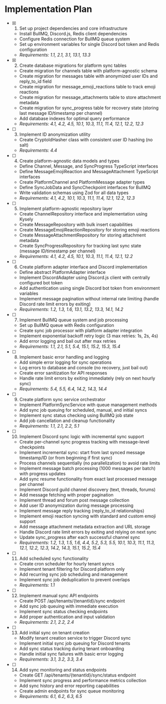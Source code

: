# Implementation Plan

- [x] 1. Set up project dependencies and core infrastructure
  - Install BullMQ, Discord.js, Redis client dependencies
  - Configure Redis connection for BullMQ queue system
  - Set up environment variables for single Discord bot token and Redis configuration
  - _Requirements: 1.1, 2.1, 3.1, 13.1, 13.3_

- [x] 2. Create database migrations for platform sync tables
  - Create migration for channels table with platform-agnostic schema
  - Create migration for messages table with anonymized user IDs and reply_to_id field
  - Create migration for message_emoji_reactions table to track emoji reactions
  - Create migration for message_attachments table to store attachment metadata
  - Create migration for sync_progress table for recovery state (storing last message ID/timestamp per channel)
  - Add database indexes for optimal query performance
  - _Requirements: 4.1, 4.2, 4.5, 10.1, 10.3, 11.1, 11.4, 12.1, 12.2, 12.3_

- [ ] 3. Implement ID anonymization utility
  - Create CryptoIdHasher class with consistent user ID hashing (no salt)
  - _Requirements: 4.4_

- [ ] 4. Create platform-agnostic data models and types
  - Define Channel, Message, and SyncProgress TypeScript interfaces
  - Define MessageEmojiReaction and MessageAttachment TypeScript interfaces
  - Create PlatformChannel and PlatformMessage adapter types
  - Define SyncJobData and SyncCheckpoint interfaces for BullMQ
  - Write validation schemas using Zod for all data types
  - _Requirements: 4.1, 4.2, 10.1, 10.3, 11.1, 11.4, 12.1, 12.2, 12.3_

- [ ] 5. Implement platform-agnostic repository layer
  - Create ChannelRepository interface and implementation using Kysely
  - Create MessageRepository with bulk insert capabilities
  - Create MessageEmojiReactionRepository for storing emoji reactions
  - Create MessageAttachmentRepository for storing attachment metadata
  - Create SyncProgressRepository for tracking last sync state (message ID/timestamp per channel)
  - _Requirements: 4.1, 4.2, 4.5, 10.1, 10.3, 11.1, 11.4, 12.1, 12.2_

- [ ] 6. Create platform adapter interface and Discord implementation
  - Define abstract PlatformAdapter interface
  - Implement DiscordAdapter using Discord.js client with centrally configured bot token
  - Add authentication using single Discord bot token from environment variables
  - Implement message pagination without internal rate limiting (handle Discord rate limit errors by exiting)
  - _Requirements: 1.2, 1.3, 1.6, 13.1, 13.2, 13.3, 14.1, 14.2_

- [ ] 7. Implement BullMQ queue system and job processing
  - Set up BullMQ queue with Redis configuration
  - Create sync job processor with platform adapter integration
  - Implement exponential backoff retry logic (3 max retries: 1s, 2s, 4s)
  - Add error logging and bail out after max retries
  - _Requirements: 1.1, 2.1, 5.1, 5.4, 15.1, 15.2, 15.3, 15.4_

- [ ] 8. Implement basic error handling and logging
  - Add simple error logging for sync operations
  - Log errors to database and console (no recovery, just bail out)
  - Create error sanitization for API responses
  - Handle rate limit errors by exiting immediately (rely on next hourly sync)
  - _Requirements: 5.4, 5.5, 6.4, 14.2, 14.3, 14.4_

- [ ] 9. Create platform sync service orchestrator
  - Implement PlatformSyncService with queue management methods
  - Add sync job queuing for scheduled, manual, and initial syncs
  - Implement sync status checking using BullMQ job state
  - Add job cancellation and cleanup functionality
  - _Requirements: 1.1, 2.1, 2.2, 5.1_

- [ ] 10. Implement Discord sync logic with incremental sync support
  - Create per-channel sync progress tracking with message-level checkpoints
  - Implement incremental sync: start from last synced message timestamp/ID (or from beginning if first sync)
  - Process channels sequentially (no parallelization) to avoid rate limits
  - Implement message batch processing (1000 messages per batch) with progress updates
  - Add sync resume functionality from exact last processed message per channel
  - Implement Discord guild channel discovery (text, threads, forums)
  - Add message fetching with proper pagination
  - Implement thread and forum post message collection
  - Add user ID anonymization during message processing
  - Implement message reply tracking (reply_to_id relationships)
  - Implement emoji reaction syncing with standard and custom emoji support
  - Add message attachment metadata extraction and URL storage
  - Handle Discord rate limit errors by exiting and relying on next sync
  - Update sync_progress after each successful channel sync
  - _Requirements: 1.2, 1.3, 1.5, 1.6, 4.4, 5.2, 5.3, 5.5, 10.1, 10.3, 11.1, 11.3, 12.1, 12.2, 12.3, 14.2, 14.3, 15.1, 15.2, 15.4_

- [ ] 11. Add scheduled sync functionality
  - Create cron scheduler for hourly tenant syncs
  - Implement tenant filtering for Discord platform only
  - Add recurring sync job scheduling and management
  - Implement sync job deduplication to prevent overlaps
  - _Requirements: 1.1_

- [ ] 12. Implement manual sync API endpoints
  - Create POST /api/tenants/{tenantId}/sync endpoint
  - Add sync job queuing with immediate execution
  - Implement sync status checking endpoints
  - Add proper authentication and input validation
  - _Requirements: 2.1, 2.2, 2.4_

- [ ] 13. Add initial sync on tenant creation
  - Modify tenant creation service to trigger Discord sync
  - Implement initial sync job queuing for Discord tenants
  - Add sync status tracking during tenant onboarding
  - Handle initial sync failures with basic error logging
  - _Requirements: 3.1, 3.2, 3.3, 3.4_

- [ ] 14. Add sync monitoring and status endpoints
  - Create GET /api/tenants/{tenantId}/sync/status endpoint
  - Implement sync progress and performance metrics collection
  - Add sync history and error reporting capabilities
  - Create admin endpoints for sync queue monitoring
  - _Requirements: 6.1, 6.2, 6.3, 6.5_
